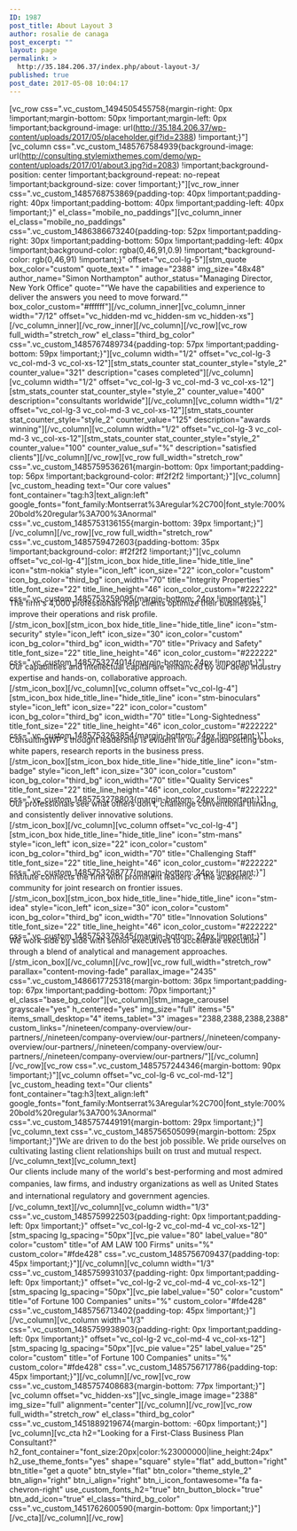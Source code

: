 ```yaml
---
ID: 1987
post_title: About Layout 3
author: rosalie de canaga
post_excerpt: ""
layout: page
permalink: >
  http://35.184.206.37/index.php/about-layout-3/
published: true
post_date: 2017-05-08 10:04:17
---
```

[vc_row css=".vc_custom_1494505455758{margin-right: 0px !important;margin-bottom: 50px !important;margin-left: 0px !important;background-image: url(http://35.184.206.37/wp-content/uploads/2017/05/placeholder.gif?id=2388) !important;}"][vc_column css=".vc_custom_1485767584939{background-image: url(http://consulting.stylemixthemes.com/demo/wp-content/uploads/2017/01/about3.jpg?id=2083) !important;background-position: center !important;background-repeat: no-repeat !important;background-size: cover !important;}"][vc_row_inner css=".vc_custom_1485768753869{padding-top: 40px !important;padding-right: 40px !important;padding-bottom: 40px !important;padding-left: 40px !important;}" el_class="mobile_no_paddings"][vc_column_inner el_class="mobile_no_paddings" css=".vc_custom_1486386673240{padding-top: 52px !important;padding-right: 30px !important;padding-bottom: 50px !important;padding-left: 40px !important;background-color: rgba(0,46,91,0.9) !important;*background-color: rgb(0,46,91) !important;}" offset="vc_col-lg-5"][stm_quote box_color="custom" quote_text="
" image="2388" img_size="48x48" author_name="Simon Northampton" author_status="Managing Director, New York Office" quote="“We have the capabilities and experience to deliver the answers you need to move forward.”" box_color_custom="#ffffff"][/vc_column_inner][vc_column_inner width="7/12" offset="vc_hidden-md vc_hidden-sm vc_hidden-xs"][/vc_column_inner][/vc_row_inner][/vc_column][/vc_row][vc_row full_width="stretch_row" el_class="third_bg_color" css=".vc_custom_1485767489734{padding-top: 57px !important;padding-bottom: 59px !important;}"][vc_column width="1/2" offset="vc_col-lg-3 vc_col-md-3 vc_col-xs-12"][stm_stats_counter stat_counter_style="style_2" counter_value="321" description="cases
completed"][/vc_column][vc_column width="1/2" offset="vc_col-lg-3 vc_col-md-3 vc_col-xs-12"][stm_stats_counter stat_counter_style="style_2" counter_value="400" description="consultants
worldwide"][/vc_column][vc_column width="1/2" offset="vc_col-lg-3 vc_col-md-3 vc_col-xs-12"][stm_stats_counter stat_counter_style="style_2" counter_value="125" description="awards
winning"][/vc_column][vc_column width="1/2" offset="vc_col-lg-3 vc_col-md-3 vc_col-xs-12"][stm_stats_counter stat_counter_style="style_2" counter_value="100" counter_value_suf="%" description="satisfied
clients"][/vc_column][/vc_row][vc_row full_width="stretch_row" css=".vc_custom_1485759536261{margin-bottom: 0px !important;padding-top: 56px !important;background-color: #f2f2f2 !important;}"][vc_column][vc_custom_heading text="Our core values" font_container="tag:h3|text_align:left" google_fonts="font_family:Montserrat%3Aregular%2C700|font_style:700%20bold%20regular%3A700%3Anormal" css=".vc_custom_1485753136155{margin-bottom: 39px !important;}"][/vc_column][/vc_row][vc_row full_width="stretch_row" css=".vc_custom_1485759472603{padding-bottom: 35px !important;background-color: #f2f2f2 !important;}"][vc_column offset="vc_col-lg-4"][stm_icon_box hide_title_line="hide_title_line" icon="stm-nokia" style="icon_left" icon_size="22" icon_color="custom" icon_bg_color="third_bg" icon_width="70" title="Integrity Properties" title_font_size="22" title_line_height="46" icon_color_custom="#222222" css=".vc_custom_1485753259095{margin-bottom: 24px !important;}"]<span style="display: block; line-height: 20px; margin-top: -10px;">The firm's 4,000 professionals help clients optimize their businesses, improve their operations and risk profile.</span>[/stm_icon_box][stm_icon_box hide_title_line="hide_title_line" icon="stm-security" style="icon_left" icon_size="30" icon_color="custom" icon_bg_color="third_bg" icon_width="70" title="Privacy and Safety" title_font_size="22" title_line_height="46" icon_color_custom="#222222" css=".vc_custom_1485753274014{margin-bottom: 24px !important;}"]<span style="display: block; line-height: 20px; margin-top: -10px;">Our capabilities and intellectual capital are enhanced by our deep industry expertise and hands-on, collaborative approach.</span>[/stm_icon_box][/vc_column][vc_column offset="vc_col-lg-4"][stm_icon_box hide_title_line="hide_title_line" icon="stm-binoculars" style="icon_left" icon_size="22" icon_color="custom" icon_bg_color="third_bg" icon_width="70" title="Long-Sightedness" title_font_size="22" title_line_height="46" icon_color_custom="#222222" css=".vc_custom_1485753263854{margin-bottom: 24px !important;}"]<span style="display: block; line-height: 20px; margin-top: -10px;">ConsultingWP's thought leadership is evident in our agenda-setting books, white papers, research reports in the business press.</span>[/stm_icon_box][stm_icon_box hide_title_line="hide_title_line" icon="stm-badge" style="icon_left" icon_size="30" icon_color="custom" icon_bg_color="third_bg" icon_width="70" title="Quality Services" title_font_size="22" title_line_height="46" icon_color_custom="#222222" css=".vc_custom_1485753278803{margin-bottom: 24px !important;}"]<span style="display: block; line-height: 20px; margin-top: -10px;">Our professionals see what others don't, challenge conventional thinking, and consistently deliver innovative solutions.</span>[/stm_icon_box][/vc_column][vc_column offset="vc_col-lg-4"][stm_icon_box hide_title_line="hide_title_line" icon="stm-mans" style="icon_left" icon_size="22" icon_color="custom" icon_bg_color="third_bg" icon_width="70" title="Challenging Staff" title_font_size="22" title_line_height="46" icon_color_custom="#222222" css=".vc_custom_1485753268777{margin-bottom: 24px !important;}"]<span style="display: block; line-height: 20px; margin-top: -10px;">Institute connects the firm with prominent leaders of the academic community for joint research on frontier issues.</span>[/stm_icon_box][stm_icon_box hide_title_line="hide_title_line" icon="stm-idea" style="icon_left" icon_size="30" icon_color="custom" icon_bg_color="third_bg" icon_width="70" title="Innovation Solutions" title_font_size="22" title_line_height="46" icon_color_custom="#222222" css=".vc_custom_1485753376345{margin-bottom: 24px !important;}"]<span style="display: block; line-height: 20px; margin-top: -10px;">We work side by side with senior executives to accelerate execution through a blend of analytical and management approaches.</span>[/stm_icon_box][/vc_column][/vc_row][vc_row full_width="stretch_row" parallax="content-moving-fade" parallax_image="2435" css=".vc_custom_1486617725318{margin-bottom: 36px !important;padding-top: 67px !important;padding-bottom: 70px !important;}" el_class="base_bg_color"][vc_column][stm_image_carousel grayscale="yes" h_centered="yes" img_size="full" items="5" items_small_desktop="4" items_tablet="3" images="2388,2388,2388,2388" custom_links="/nineteen/company-overview/our-partners/,/nineteen/company-overview/our-partners/,/nineteen/company-overview/our-partners/,/nineteen/company-overview/our-partners/,/nineteen/company-overview/our-partners/"][/vc_column][/vc_row][vc_row css=".vc_custom_1485757244346{margin-bottom: 90px !important;}"][vc_column offset="vc_col-lg-6 vc_col-md-12"][vc_custom_heading text="Our clients" font_container="tag:h3|text_align:left" google_fonts="font_family:Montserrat%3Aregular%2C700|font_style:700%20bold%20regular%3A700%3Anormal" css=".vc_custom_1485757449191{margin-bottom: 29px !important;}"][vc_column_text css=".vc_custom_1485756505099{margin-bottom: 25px !important;}"]<span style="font-family: Montserrat; font-size: 16px;">We are driven to do the best job possible. We pride ourselves on cultivating lasting client relationships built on trust and mutual respect.</span>[/vc_column_text][vc_column_text]<span style="display: block; line-height: 22px;">Our clients include many of the world's best-performing and most admired companies, law firms, and industry organizations as well as United States and international regulatory and government agencies.</span>[/vc_column_text][/vc_column][vc_column width="1/3" css=".vc_custom_1485759922503{padding-right: 0px !important;padding-left: 0px !important;}" offset="vc_col-lg-2 vc_col-md-4 vc_col-xs-12"][stm_spacing lg_spacing="50px"][vc_pie value="80" label_value="80" color="custom" title="of AM LAW 100 Firms" units="%" custom_color="#fde428" css=".vc_custom_1485756709437{padding-top: 45px !important;}"][/vc_column][vc_column width="1/3" css=".vc_custom_1485759931037{padding-right: 0px !important;padding-left: 0px !important;}" offset="vc_col-lg-2 vc_col-md-4 vc_col-xs-12"][stm_spacing lg_spacing="50px"][vc_pie label_value="50" color="custom" title="of Fortune 100 Companies" units="%" custom_color="#fde428" css=".vc_custom_1485756713402{padding-top: 45px !important;}"][/vc_column][vc_column width="1/3" css=".vc_custom_1485759938903{padding-right: 0px !important;padding-left: 0px !important;}" offset="vc_col-lg-2 vc_col-md-4 vc_col-xs-12"][stm_spacing lg_spacing="50px"][vc_pie value="25" label_value="25" color="custom" title="of Fortune 100 Companies" units="%" custom_color="#fde428" css=".vc_custom_1485756717786{padding-top: 45px !important;}"][/vc_column][/vc_row][vc_row css=".vc_custom_1485757408683{margin-bottom: 77px !important;}"][vc_column offset="vc_hidden-xs"][vc_single_image image="2388" img_size="full" alignment="center"][/vc_column][/vc_row][vc_row full_width="stretch_row" el_class="third_bg_color" css=".vc_custom_1451889219674{margin-bottom: -60px !important;}"][vc_column][vc_cta h2="Looking for a First-Class Business Plan Consultant?" h2_font_container="font_size:20px|color:%23000000|line_height:24px" h2_use_theme_fonts="yes" shape="square" style="flat" add_button="right" btn_title="get a quote" btn_style="flat" btn_color="theme_style_2" btn_align="right" btn_i_align="right" btn_i_icon_fontawesome="fa fa-chevron-right" use_custom_fonts_h2="true" btn_button_block="true" btn_add_icon="true" el_class="third_bg_color" css=".vc_custom_1451762600590{margin-bottom: 0px !important;}"][/vc_cta][/vc_column][/vc_row]
